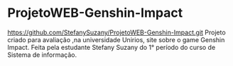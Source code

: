 # ProjetoWEB-Genshin-Impact
https://github.com/StefanySuzany/ProjetoWEB-Genshin-Impact.git
Projeto criado para avaliação ,na universidade Unirios, site sobre o game Genshin Impact.
Feita pela estudante Stefany Suzany do 1° período do curso de Sistema de informação.
